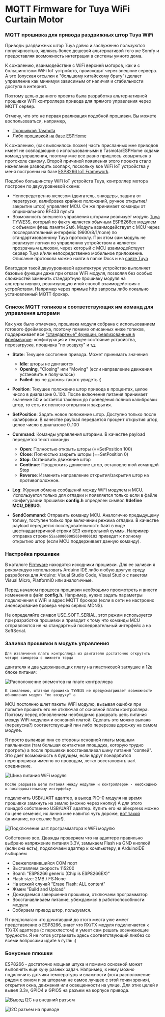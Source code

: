 # MQTT Firmware for Tuya WiFi Curtain Motor
### MQTT прошивка для привода раздвижных штор Tuya WiFi

Приводы раздвижных штор Tuya давно и заслуженно пользуются популярностью, являясь более дешевой альтернативой 
того же Somfy и предоставляя возможность интеграции в системы умного дома.

К сожалению, взаимодействие с WiFi версией моторов, как и с большинством WiFi IoT устройств, 
происходит через внешние сервера. А это (опуская отсылки к "большому китайскому брату") делает управление
как минимум зависимым от наличия и стабильности доступа в интернет.

Поэтому целью данного проекта была разработка альтернативной прошивки WiFi контроллера привода для прямого 
управления через MQTT сервер.

Отмечу, что это не первая реализация подобной прошивки. Вы можете воспользоваться, например,

  * [Прошивкой Tasmota](https://github.com/Greefon/docs/blob/master/Tuya-generic-wifi-curtain-motor-WIP.md)
  * Либо [прошивкой на базе ESPHome](https://github.com/iphong/esphome-tuya-curtain)

К сожалению, (как выяснилось позже) часть присланных мне приводов имеет не совпадающие с использованными
в Tasmota/ESPHome кодами команд управления, поэтому мне все равно пришлось ковыряться в протоколе самому.
Второй причиной появления этого проекта стало нежелание разводить зоопарк, поскольку все WiFi IoT устройства
у меня построены на базе [ESP8266 IoT Framework](https://github.com/mosave/AELib).

Подобно большинству WiFi IoT устройств Tuya, контроллер мотора построен по двухуровневой схеме:
  * Непосредственно железом (двигатель, энкодеры, защита от перегрузки, калибровка крайних положений, 
    ручное открытие/закрытие штор) управляет MCU. Он же принимает команды от опционального RF433 пульта
  * Возможность внешнего управления шторами реализует модуль [Tuya TYWE3S](https://tasmota.github.io/docs/devices/TYWE3S/), 
    который по факту является обычным ESP8266ex модулем с объемом флеш памяти 2мб. Модуль взаимодействует
    с MCU через последовательный интерфейс (9600/8/1/none) по стандартизованному Tuya протоколу. При этом 
    сам модуль не реализует логики по управлению устройством а является прозрачным шлюзом, через 
    который с MCU взаимодействует сервер Tuya и/или непосредственно мобильное приложение.
    Описание протокола можно найти в папке Docs и на [сайте Tuya](https://tasmota.github.io/docs/TuyaMCU/)
      
Благодаря такой двухуровневой архитектуре устройство выполняет базовые функции даже при отказе WiFi модуля,
позволяя без особых сложностей заменить стандартную прошивку модуля на альтернативную, реализующую иной 
способ взаимодействия с устройством. Например через прямые http запросы либо локально установленный MQTT брокер.


### Список MQTT топиков и соответствующих им команд для управления шторами

Как уже было отмечено, прошивка модуля собрана с использованием готового фреймворка, поэтому 
помимо описанных ниже топиков, поддерживает все 
["стандартные" функции, реализованные в фреймворке](https://github.com/mosave/AELib#comms-wifi-mqtt-%D0%B8-ota): 
конфигурация и текущее состояние устройства, перезагрузка, прошивка "по воздуху" и тд.

 * **State**: Текущее состояние привода. Может принимать значения 
   * **Idle**: шторы не двигаются
   * **Opening**, "Closing" или "Moving" (если направление движения установить н получилось)
   * **Failed**: вы не должны такого увидеть :)
 * **Position**: Текущее положение штор привода в процентах, целое число в диапазоне 0..100. 
   После включения питания принимает значение 50 и остается таковым до проведения полной калибровки штор, то есть их полного открытия и закрытия.
 * **SetPosition**: Задать новое положение штор. Доступно только после калибровки. В качестве payload 
   передается процент открытия штор, целое число в диапазоне 0..100
 * **Command**: Команды управления шторами. В качестве payload передается текст команды
   * **Open**: Полностью открыть шторы (==SetPosition 100)
   * **Close**: Полностью закрыть шторы (==SetPosition 0)
   * **Stop**: Остановить движение штор
   * **Continue**: Продолжить движение штор, остановленной командой Stop
   * **Reverse**: Изменить направление открытия/закрытия штор на противоположное.

* **Log**: Журнал обмена сообщений между WiFi модулем и MCU. Используется только для отладки и появляется 
  только если в файле конфигурации прошивки **config.h** определен символ **#define MCU_DEBUG**.
* **SendCommand**: Отправить команду MCU. Аналогично предыдущему топику, тоступен только при включении режима отладки.
  В качестве payload передается последовательность байт в виде шестнадцатеричной строки БЕЗ контрольной суммы. 
  Например отправка строки ```55aa000600056504000102``` приведет к полному открытию штор (если MCU поддерживает данную команду).

### Настройка прошивки

В каталоге [Firmware](https://github.com/mosave/Tuya2MQTT/tree/main/Firmware) находятся исходники прошивки. 
Для ее заливки я рекомендую использовать Arduino IDE либо любую другую среду разработки для Arduino: Visual Studio Code,
Visual Studio с пакетом Visual Micro, PlatformIO или аналогичные.

Перед началом процесса прошивки необходимо просмотреть и внести изменения в файл **config.h**.
Например, нужно задать параметры подключения к WiFi и адрес MQTT брокера (если в сети не настроено 
анонсирование брокера через сервис MDNS).

Не определяйте символ USE_SOFT_SERIAL, этот режим используется при разработке прошивки и приводит к тому что 
команды MCU отправляются не на стандартный последовательный интерфейс а на SoftSerial.

### Заливка прошивки в модуль управления

    Для извлечения платы контроллера из двигателя достаточно открутить четыре самореза с нижнего торца 
двигателя и два удерживающих плату на пластиковой заглушке и 12в блоке питания:

![Расположение элементов на плате контроллера](https://github.com/mosave/Tuya2MQTT/raw/main/Photos/01Layout.jpg)

    К сожалению, штатная прошивка TYWE3S не предусматривает возможности обновления модуля "по воздуху" а 
MCU постоянно шлет пакеты WiFi модулю, вызывая ошибки при попытке прошить его не отключая от основной платы контроллера.
Поэтому перед обновлением необходимо разорвать цепь питания между WiFi модулем и основной платой. 
Сделать это можно выпаяв (перекусив?) соответствующий пин либо перерезав дорожку на самом модуле.

Я просто выпаивал пин со стороны основной платы мощным паяльником (там большая контактная площадка, которую 
трудно прогреть) а после прошивки восстанавливал шину питания "соплей". Это дает возможность в будущем, если вдруг 
понадобится перепрошивка именно по проводам, легко восстановить uart соединение. 

![Шина питания WiFi модуля](https://github.com/mosave/Tuya2MQTT/raw/main/Photos/02ControlBoard.jpg)

    После разрывва цепи питания между модулем и контроллером - необходимо к последовательному интерфейсу 
подключить USB/UART адаптер, а выход PIO-0 модуля на время прошивки замкнуть на землю (можно через кнопку)
А для этого понадоб собственно USB/UART адаптер. Купить его на aliexpress можно по цене семечек, но лично 
мне навится чуть дороже, [вот такой](https://aliexpress.ru/item/4000409620491.html) 
(внимание, по ссылке 5шт!). 

![Подключение uart программатора к WiFi модулю](https://github.com/mosave/Tuya2MQTT/raw/main/Photos/03Wiring.jpg)

Собственно все. Дважды проверяем что на адаптере правильно выбрано напряжение питания 3.3V, замыкаем Flash на GND кнопкой (если она есть), подключаем адаптер к компьютеру, 
в ArduinoIDE выбираем
  * Свежепоявившийся COM порт
  * Выставляем скорость 115200 
  * Board: "ESP8266 generic (Chip is ESP8266EX)"
  * Flash size: 2MB / FS:None
  * На всякий случай "Erase Flash: ALL content"
  * Жмем "Build and Upload"
  * Дожидаемся завершения прошивки, отключаем программатор
  * Восстанавливаем питание, убеждаемся в работоспособности модуля
  * Собираем привод штор, пользуемся.

Я предполагаю что дочитавший до этого места уже имеет представление о ESP8266, знает что RX/TX модуля
подключается к TX/RX адаптера (с перехлестом) и умеет сам решать возникающие трудности. Я не готов 
устраивать здесь соответствующий ликбез со всеми вопросами идите в гугль :)

### Бонусные плюшки

ESP8266 - достаточно мощная штука и помимо основной может выполнять еще кучу разных задач. Например,
к нему можно подключить датчики температуры и влажности (хотя расположение рядом с окном и за шторами 
не самое лучшее с этой точки зрения), открытия окна, движения или освещенности на улице. 
Для этих целей я вывел 3.3v, GPIO4 и GPIO5 на разъем на корпусе привода.

![Вывод I2C на внешний разъем](https://github.com/mosave/Tuya2MQTT/raw/main/Photos/04_I2C.jpg)

![I2C разъем на приводе](https://github.com/mosave/Tuya2MQTT/raw/main/Photos/04_I2C.jpg)


